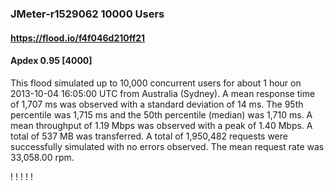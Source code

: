 
### JMeter-r1529062 10000 Users
#### https://flood.io/f4f046d210ff21
#### Apdex 0.95 [4000]
This flood simulated up to 10,000 concurrent users for about 1 hour on  2013-10-04 16:05:00 UTC from Australia (Sydney). A mean response time of 1,707 ms was observed with a standard deviation of 14 ms. The 95th percentile was 1,715 ms and the 50th percentile (median) was 1,710 ms. A mean throughput of 1.19 Mbps was observed with a peak of 1.40 Mbps. A total of 537 MB was transferred. A total of 1,950,482 requests were successfully simulated with no errors observed. The mean request rate was 33,058.00 rpm. 

\![](./gc/f4f046d210ff21/tenured_size.jpg)
\![](./gc/f4f046d210ff21/collection_pause_time.jpg)
\![](./gc/f4f046d210ff21/cpu_real.jpg)
\![](./gc/f4f046d210ff21/promoted_size.jpg)
\![](./gc/f4f046d210ff21/young_size.jpg)

